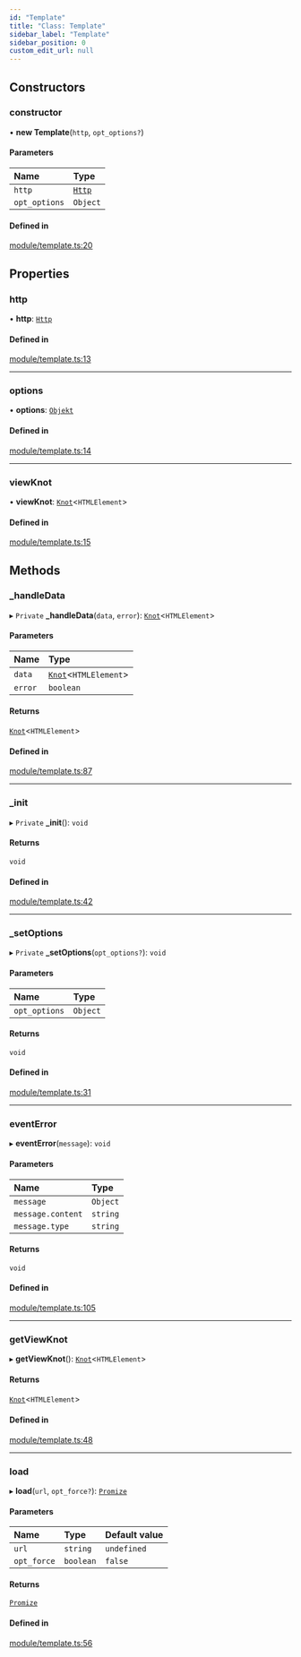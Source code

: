 ```yaml
---
id: "Template"
title: "Class: Template"
sidebar_label: "Template"
sidebar_position: 0
custom_edit_url: null
---
```


## Constructors

### constructor

• **new Template**(`http`, `opt_options?`)

#### Parameters

| Name | Type |
| :------ | :------ |
| `http` | [`Http`](Http.md) |
| `opt_options` | `Object` |

#### Defined in

[module/template.ts:20](https://github.com/siposdani87/sui-js/blob/1a445e5/src/module/template.ts#L20)

## Properties

### http

• **http**: [`Http`](Http.md)

#### Defined in

[module/template.ts:13](https://github.com/siposdani87/sui-js/blob/1a445e5/src/module/template.ts#L13)

___

### options

• **options**: [`Objekt`](Objekt.md)

#### Defined in

[module/template.ts:14](https://github.com/siposdani87/sui-js/blob/1a445e5/src/module/template.ts#L14)

___

### viewKnot

• **viewKnot**: [`Knot`](Knot.md)<`HTMLElement`\>

#### Defined in

[module/template.ts:15](https://github.com/siposdani87/sui-js/blob/1a445e5/src/module/template.ts#L15)

## Methods

### \_handleData

▸ `Private` **_handleData**(`data`, `error`): [`Knot`](Knot.md)<`HTMLElement`\>

#### Parameters

| Name | Type |
| :------ | :------ |
| `data` | [`Knot`](Knot.md)<`HTMLElement`\> |
| `error` | `boolean` |

#### Returns

[`Knot`](Knot.md)<`HTMLElement`\>

#### Defined in

[module/template.ts:87](https://github.com/siposdani87/sui-js/blob/1a445e5/src/module/template.ts#L87)

___

### \_init

▸ `Private` **_init**(): `void`

#### Returns

`void`

#### Defined in

[module/template.ts:42](https://github.com/siposdani87/sui-js/blob/1a445e5/src/module/template.ts#L42)

___

### \_setOptions

▸ `Private` **_setOptions**(`opt_options?`): `void`

#### Parameters

| Name | Type |
| :------ | :------ |
| `opt_options` | `Object` |

#### Returns

`void`

#### Defined in

[module/template.ts:31](https://github.com/siposdani87/sui-js/blob/1a445e5/src/module/template.ts#L31)

___

### eventError

▸ **eventError**(`message`): `void`

#### Parameters

| Name | Type |
| :------ | :------ |
| `message` | `Object` |
| `message.content` | `string` |
| `message.type` | `string` |

#### Returns

`void`

#### Defined in

[module/template.ts:105](https://github.com/siposdani87/sui-js/blob/1a445e5/src/module/template.ts#L105)

___

### getViewKnot

▸ **getViewKnot**(): [`Knot`](Knot.md)<`HTMLElement`\>

#### Returns

[`Knot`](Knot.md)<`HTMLElement`\>

#### Defined in

[module/template.ts:48](https://github.com/siposdani87/sui-js/blob/1a445e5/src/module/template.ts#L48)

___

### load

▸ **load**(`url`, `opt_force?`): [`Promize`](Promize.md)

#### Parameters

| Name | Type | Default value |
| :------ | :------ | :------ |
| `url` | `string` | `undefined` |
| `opt_force` | `boolean` | `false` |

#### Returns

[`Promize`](Promize.md)

#### Defined in

[module/template.ts:56](https://github.com/siposdani87/sui-js/blob/1a445e5/src/module/template.ts#L56)
